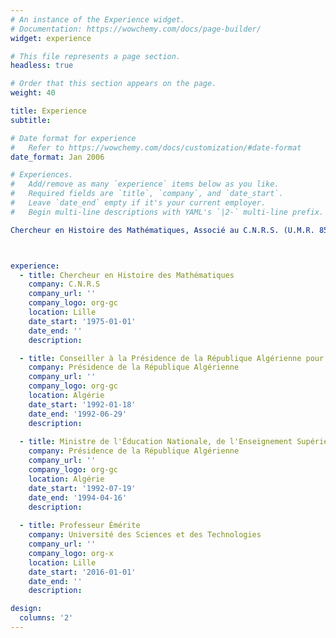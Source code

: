 ```yaml
---
# An instance of the Experience widget.
# Documentation: https://wowchemy.com/docs/page-builder/
widget: experience

# This file represents a page section.
headless: true

# Order that this section appears on the page.
weight: 40

title: Experience
subtitle:

# Date format for experience
#   Refer to https://wowchemy.com/docs/customization/#date-format
date_format: Jan 2006

# Experiences.
#   Add/remove as many `experience` items below as you like.
#   Required fields are `title`, `company`, and `date_start`.
#   Leave `date_end` empty if it's your current employer.
#   Begin multi-line descriptions with YAML's `|2-` multi-line prefix.

Chercheur en Histoire des Mathématiques, Associé au C.N.R.S. (U.M.R. 8524), (Mathématiques arabes médiévales d’al-Andalus, du Maghreb et de l’Afrique subsaharienne) : depuis 1975.



experience:
  - title: Chercheur en Histoire des Mathématiques
    company: C.N.R.S
    company_url: ''
    company_logo: org-gc
    location: Lille
    date_start: '1975-01-01'
    date_end: ''
    description: 

  - title: Conseiller à la Présidence de la République Algérienne pour l'éducation, la culture et la communication 
    company: Présidence de la République Algérienne
    company_url: ''
    company_logo: org-gc
    location: Algérie
    date_start: '1992-01-18'
    date_end: '1992-06-29'
    description: 
     
  - title: Ministre de l'Éducation Nationale, de l'Enseignement Supérieur et de la Recherche Scientifique 
    company: Présidence de la République Algérienne
    company_url: ''
    company_logo: org-gc
    location: Algérie
    date_start: '1992-07-19'
    date_end: '1994-04-16'
    description: 
    
  - title: Professeur Émérite
    company: Université des Sciences et des Technologies
    company_url: ''
    company_logo: org-x
    location: Lille
    date_start: '2016-01-01'
    date_end: ''
    description: 

design:
  columns: '2'
---
```

